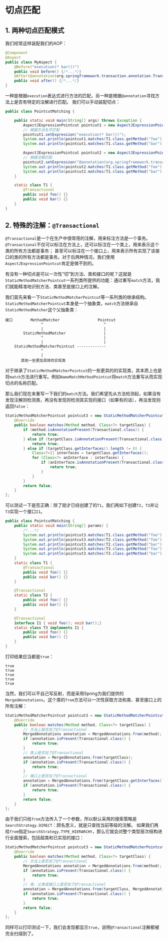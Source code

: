 # 切点匹配

## 1. 两种切点匹配模式
我们经常这样装配我们的AOP：
```java
@Component
@Aspect
public class MyAspect {
    @Before("execution(* bar())")
    public void before() {/*...*/}
    @After(@annotation(org.springframework.transaction.annotation.Transactional))
    public void after() {/*...*/}
}
```
一种是根据`execution`表达式进行方法的匹配，另一种是根据`@annotation`寻找方法上是否有特定的注解进行匹配。
我们可以手动装配切点：
```java
public class PointcutMatching {

    public static void main(String[] args) throws Exception {
        AspectJExpressionPointcut pointcut1 = new AspectJExpressionPointcut();
        // 根据方法名字匹配
        pointcut1.setExpression("execution(* bar())");
        System.out.println(pointcut1.matches(T1.class.getMethod("foo"), T1.class)); // false
        System.out.println(pointcut1.matches(T1.class.getMethod("bar"), T1.class)); // true

        AspectJExpressionPointcut pointcut2 = new AspectJExpressionPointcut();
        // 根据注解匹配
        pointcut2.setExpression("@annotation(org.springframework.transaction.annotation.Transactional)");
        System.out.println(pointcut2.matches(T1.class.getMethod("foo"), T1.class)); // true
        System.out.println(pointcut2.matches(T1.class.getMethod("bar"), T1.class)); // false
    }

    static class T1 {
        @Transactional
        public void foo() {}
        public void bar() {}
    }
}
```

## 2. 特殊的注解：`@Transactional`
`@Transactional`是一个在生产中很常用的注解，用来标注方法是一个事务。`@Transactional`不仅可以标注在方法上，还可以标注在一个类上，用来表示这个类的所有方法都是事务；
甚至可以标注在一个接口上，用来表示所有实现了该接口的类的所有方法都是事务。对于后两种情况，我们使用`AspectJExpressionPointcut`肯定是做不到的。

有没有一种切点是可以一次性“切”到方法、类和接口的呢？这就是`StaticMethodMatcherPointcut`一系列类所提供的功能：通过重写`match`方法，我们就能精准地识别方法、类甚至是接口上的注解。

我们首先来看一下`StaticMethodMatcherPointcut`等一系列类的继承结构。`StaticMethodMatcherPointcut`本身是一个抽象类，`match`方法继承自`StaticMethodMatcher`这个父抽象类：
```aiignore
接口        MethodMatcher                 Pointcut
                ^                           ^
                |                           |
        StaticMethodMatcher                 |
                ^                           |
                |                           |
    StaticMethodMatcherPointcut -------------
                ^
                |
       其他一些更加具体的实现类
```
对于继承了`StaticMethodMatcherPointcut`的一些更具的的实现类，其本质上也是将`match`方法进行重写。例如`NameMatchMethodPointcut`将`match`方法重写从而实现切点的名称匹配。

那么我们现在来重写一下我们的`match`方法。我们希望先从方法检测起，如果没有发现注解则检测类，再没有发现则检测其实现的接口（如果有的话），再没发现则返回`false`：
```java
StaticMethodMatcherPointcut pointcut3 = new StaticMethodMatcherPointcut() {
    @Override
    public boolean matches(Method method, Class<?> targetClass) {
        if (method.isAnnotationPresent(Transactional.class)) {
            return true;
        } else if (targetClass.isAnnotationPresent(Transactional.class)) {
            return true;
        } else if (targetClass.getInterfaces().length != 0) {
            Class<?>[] interfaces = targetClass.getInterfaces();
            for (Class<?> anInterface : interfaces) {
                if (anInterface.isAnnotationPresent(Transactional.class)) {
                    return true;
                }
            }
        }
        return false;
    }
};
```
可以测试一下是否正确：除了刚才已经创建了的`T1`，我们再如下创建`T2`，`T3`并让`T3`实现一个接口`I1`。
```java
public class PointcutMatching {
    public static void main(String[] params) {
        /*...*/
        System.out.println(pointcut3.matches(T1.class.getMethod("foo"), T1.class));
        System.out.println(pointcut3.matches(T2.class.getMethod("foo"), T2.class));
        System.out.println(pointcut3.matches(T2.class.getMethod("bar"), T2.class));
        System.out.println(pointcut3.matches(T3.class.getMethod("foo"), T3.class));
        System.out.println(pointcut3.matches(T3.class.getMethod("bar"), T3.class));
    }
    static class T1 {
        @Transactional
        public void foo() {}
        public void bar() {}
    }

    @Transactional
    static class T2 {
        public void foo() {}
        public void bar() {}
    }

    @Transactional
    interface I1 { void foo(); void bar();}
    static class T3 implements I1 {
        public void foo() {}
        public void bar() {}
    }
}
```
打印结果应当都是`true`：
```aiignore
true
true
true
true
true
```
当然，我们可以不自己写反射，而是采用Spring为我们提供的`MergedAnnotations`。这个类的`from`方法可以一次性获取方法和类、甚至接口上的所有注解：
```java
StaticMethodMatcherPointcut pointcut3 = new StaticMethodMatcherPointcut() {
    @Override
    public boolean matches(Method method, Class<?> targetClass) {
        // 方法上是否加了@Transactional
        MergedAnnotations annotation = MergedAnnotations.from(method);
        if (annotation.isPresent(Transactional.class)) {
            return true;
        }
        // 类上是否加了@Transactional
        annotation = MergedAnnotations.from(targetClass);
        if (annotation.isPresent(Transactional.class)) {
            return true;
        }
        // 接口上是否加了@Transactional
        annotation = MergedAnnotations.from(targetClass.getInterfaces());
        if (annotation.isPresent(Transactional.class)) {
            return true;
        }
        return false;
    }
};
```
由于我们只给`from`方法传入了一个参数，所以默认采用的搜索策略是`SearchStrategy.DIRECT`：顾名思义，就是只查找当前等级的注解。
如果我们再给`from`指定`SearchStrategy.TYPE_HIERARCHY`，那么它就会对整个类型层次结构进行全面搜索，包括超类和已实现的接口：

```java
StaticMethodMatcherPointcut pointcut3 = new StaticMethodMatcherPointcut() {
    @Override
    public boolean matches(Method method, Class<?> targetClass) {
        // 方法上是否加了@Transactional
        MergedAnnotations annotation = MergedAnnotations.from(method);
        if (annotation.isPresent(Transactional.class)) {
            return true;
        }
        // 类、父类或接口上是否加了@Transactional
        annotation = MergedAnnotations.from(targetClass, MergedAnnotations.SearchStrategy.TYPE_HIERARCHY);
        if (annotation.isPresent(Transactional.class)) {
            return true;
        }
        return false;
    }
};
```
同样可以打印测试一下，我们会发现都显示`true`，说明`@Transactional`注解都被完全扫描到了。